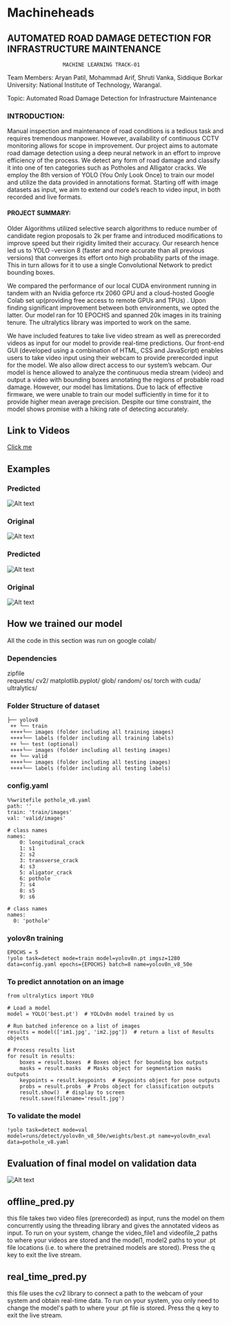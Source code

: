 # Machineheads

## AUTOMATED ROAD DAMAGE DETECTION FOR INFRASTRUCTURE MAINTENANCE
			          MACHINE LEARNING TRACK-01

Team Members: Aryan Patil, Mohammad Arif, Shruti Vanka, Siddique Borkar
University: National Institute of Technology, Warangal.

Topic: Automated Road Damage Detection for Infrastructure Maintenance

### INTRODUCTION:

Manual inspection and maintenance of road conditions is a tedious task and requires tremendous manpower. However, availability of continuous CCTV monitoring allows for scope in improvement. 
	Our project aims to automate road damage detection using a deep neural network in an effort to improve efficiency of the process. We detect any form of road damage and classify it into one of ten categories such as Potholes and Alligator cracks. We employ the 8th version of YOLO (You Only Look Once) to train our model and utilize the data provided in annotations format. Starting off with image datasets as input, we aim to extend our code’s reach to video input, in both recorded and live formats.

#### PROJECT SUMMARY: 
	
Older Algorithms utilized selective search algorithms to reduce number of candidate region proposals to 2k per frame and introduced modifications to improve speed but their rigidity limited their accuracy. Our research hence led us to YOLO -version 8 (faster and more accurate than all previous versions) that converges its effort onto high probability parts of the image. This in turn allows for it to use a single Convolutional Network to predict bounding boxes. 
	
We compared the performance of our local CUDA environment running in tandem with an Nvidia geforce rtx 2060 GPU and a cloud-hosted Google Colab set up(providing free access to remote GPUs and TPUs) . Upon finding significant improvement between both environments, we opted the latter. Our model ran for 10 EPOCHS and spanned 20k images in its training tenure. The ultralytics library was imported to work on the same. 

We have included features to take live video stream as well as prerecorded videos as input for our model to provide real-time predictions.  Our front-end GUI (developed using a combination of HTML, CSS and JavaScript) enables users to take video input using their webcam to provide prerecorded input for the model. We also allow direct access to our system’s webcam. Our model is hence allowed to analyze the continuous media stream (video) and output a video with bounding boxes annotating the regions of probable road damage.
	However, our model has limitations. Due to lack of effective firmware, we were unable to train our model sufficiently in time for it to provide higher mean average precision. Despite our time constraint, the model shows promise with a hiking rate of detecting accurately.

## Link to Videos
[Click me](https://drive.google.com/drive/folders/1uyLuVr0s6fMYBu4QHxj2qLRpYwWhpyks)
 
## Examples
### Predicted
<img title="a title" alt="Alt text" src="/images/download (2).png">

### Original
<img title="a title" alt="Alt text" src="/images/download (1).png">

### Predicted
<img title="a title" alt="Alt text" src="/images/download (5).png">

### Original
<img title="a title" alt="Alt text" src="/images/download (6).png">

## How we trained our model
All the code in this section was run on google colab/

### Dependencies
zipfile\
requests/
cv2/
matplotlib.pyplot/
glob/
random/
os/
torch with cuda/
ultralytics/

### Folder Structure of dataset
	├── yolov8
	 ++ └── train
	 ++++└── images (folder including all training images)
	 ++++└── labels (folder including all training labels)
	 ++ └── test (optional)
	 ++++└── images (folder including all testing images)
	 ++ └── valid
	 ++++└── images (folder including all testing images)
	 ++++└── labels (folder including all testing labels)


### config.yaml
```
%%writefile pothole_v8.yaml
path: ''
train: 'train/images'
val: 'valid/images'

# class names
names:
    0: longitudinal_crack
    1: s1
    2: s2
    3: transverse_crack
    4: s3
    5: aligator_crack
    6: pothole
    7: s4
    8: s5
    9: s6

# class names
names:
  0: 'pothole'
```

### yolov8n training
```
EPOCHS = 5
!yolo task=detect mode=train model=yolov8n.pt imgsz=1280 data=config.yaml epochs={EPOCHS} batch=8 name=yolov8n_v8_50e
```

### To predict annotation on an image
```
from ultralytics import YOLO

# Load a model
model = YOLO('best.pt')  # YOLOv8n model trained by us

# Run batched inference on a list of images
results = model(['im1.jpg', 'im2.jpg'])  # return a list of Results objects

# Process results list
for result in results:
    boxes = result.boxes  # Boxes object for bounding box outputs
    masks = result.masks  # Masks object for segmentation masks outputs
    keypoints = result.keypoints  # Keypoints object for pose outputs
    probs = result.probs  # Probs object for classification outputs
    result.show()  # display to screen
    result.save(filename='result.jpg') 

```

### To validate the model
```
!yolo task=detect mode=val model=runs/detect/yolov8n_v8_50e/weights/best.pt name=yolov8n_eval data=pothole_v8.yaml
```

## Evaluation of final model on validation data
<img title="a title" alt="Alt text" src="/images/valid.png">


## offline_pred.py
this file takes two video files (prerecorded) as input, runs the model on them concurrently using the threading library and gives the annotated videos as input. 
	To run on your system, change the video_file1 and videofile_2 paths to where your videos are stored and the model1, model2 paths to your .pt file locations (i.e. to where the pretrained models are stored). Press the q key to exit the live stream.
## real_time_pred.py
 this file uses the cv2 library to connect a path to the webcam of your system and obtain real-time data.
 	To run on your system, you only need to change the model's path to where your .pt file is stored.
  Press the q key to exit the live stream.



